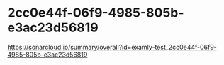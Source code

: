 # 2cc0e44f-06f9-4985-805b-e3ac23d56819
https://sonarcloud.io/summary/overall?id=examly-test_2cc0e44f-06f9-4985-805b-e3ac23d56819
